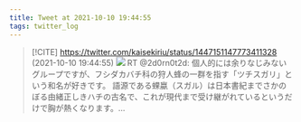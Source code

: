 ```yaml
---
title: Tweet at 2021-10-10 19:44:55
tags: twitter_log
---
```


> [!CITE] https://twitter.com/kaisekiriu/status/1447151147773411328 (2021-10-10 19:44:55)
> ![](https://twitter.com/kaisekiriu/status/1447151147773411328)
> RT @2d0rn0t2d: 個人的には余りなじみないグループですが、フシダカバチ科の狩人蜂の一群を指す「ツチスガリ」という和名が好きです。
> 語源である蜾蠃（スガル）は日本書紀までさかのぼる由緒正しきハチの古名で、これが現代まで受け継がれているというだけで胸が熱くなります。…
